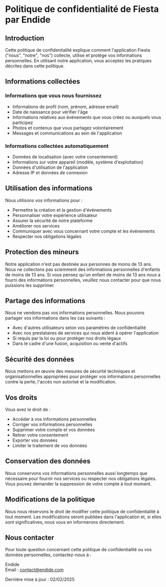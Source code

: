 # Politique de confidentialité de Fiesta par Endide

## Introduction

Cette politique de confidentialité explique comment l'application Fiesta ("nous", "notre", "nos") collecte, utilise et protège vos informations personnelles. En utilisant notre application, vous acceptez les pratiques décrites dans cette politique.

## Informations collectées

### Informations que vous nous fournissez

- Informations de profil (nom, prénom, adresse email)
- Date de naissance pour vérifier l'âge
- Informations relatives aux événements que vous créez ou auxquels vous participez
- Photos et contenus que vous partagez volontairement
- Messages et communications au sein de l'application

### Informations collectées automatiquement

- Données de localisation (avec votre consentement)
- Informations sur votre appareil (modèle, système d'exploitation)
- Données d'utilisation de l'application
- Adresse IP et données de connexion

## Utilisation des informations

Nous utilisons vos informations pour :

- Permettre la création et la gestion d'événements
- Personnaliser votre expérience utilisateur
- Assurer la sécurité de notre plateforme
- Améliorer nos services
- Communiquer avec vous concernant votre compte et les événements
- Respecter nos obligations légales

## Protection des mineurs

Notre application n'est pas destinée aux personnes de moins de 13 ans. Nous ne collectons pas sciemment des informations personnelles d'enfants de moins de 13 ans. Si vous pensez qu'un enfant de moins de 13 ans nous a fourni des informations personnelles, veuillez nous contacter pour que nous puissions les supprimer.

## Partage des informations

Nous ne vendons pas vos informations personnelles. Nous pouvons partager vos informations dans les cas suivants :

- Avec d'autres utilisateurs selon vos paramètres de confidentialité
- Avec nos prestataires de services qui nous aident à opérer l'application
- Si requis par la loi ou pour protéger nos droits légaux
- Dans le cadre d'une fusion, acquisition ou vente d'actifs

## Sécurité des données

Nous mettons en œuvre des mesures de sécurité techniques et organisationnelles appropriées pour protéger vos informations personnelles contre la perte, l'accès non autorisé et la modification.

## Vos droits

Vous avez le droit de :

- Accéder à vos informations personnelles
- Corriger vos informations personnelles
- Supprimer votre compte et vos données
- Retirer votre consentement
- Exporter vos données
- Limiter le traitement de vos données

## Conservation des données

Nous conservons vos informations personnelles aussi longtemps que nécessaire pour fournir nos services ou respecter nos obligations légales. Vous pouvez demander la suppression de votre compte à tout moment.

## Modifications de la politique

Nous nous réservons le droit de modifier cette politique de confidentialité à tout moment. Les modifications seront publiées dans l'application et, si elles sont significatives, nous vous en informerons directement.

## Nous contacter

Pour toute question concernant cette politique de confidentialité ou vos données personnelles, contactez-nous à :

Endide   
Email : contact@endide.com

Dernière mise à jour : 02/02/2025